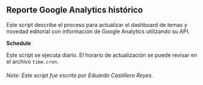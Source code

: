 ## Reporte Google Analytics histórico
Este script describe el proceso para actualizar el dashboard de temas y novedad editorial con información de Google Analytics utilizando su API. 

**Schedule**

Este script se ejecuta diario. El horario de actualización se puede revisar en el archivo `time.cron`. 

###### Note: Este script fue escrito por Eduardo Castillero Reyes.